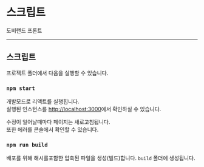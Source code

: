 # 스크립트

도비랜드 프론트

<hr />

## 스크립트

프로젝트 폴더에서 다음을 실행할 수 있습니다.

### `npm start`

개발모드로 리액트를 실행힙니다.<br />
실행된 인스턴스를 [http://localhost:3000](http://localhost:3000)에서 확인하실 수 있습니다.

수정이 일어날때마다 페이지는 새로고침됩니다.<br />
또한 에러를 콘솔에서 확인할 수 있습니다.

### `npm run build`

배포를 위해 해시를포함한 압축된 파일을 생성(빌드)합니다. `build` 폴더에 생성됩니다.